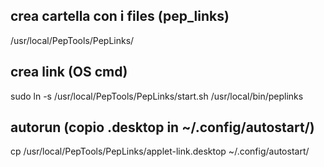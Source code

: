 ## crea cartella con i files (pep_links)
/usr/local/PepTools/PepLinks/

## crea link (OS cmd)
sudo ln -s /usr/local/PepTools/PepLinks/start.sh /usr/local/bin/peplinks

## autorun (copio .desktop in ~/.config/autostart/)
cp /usr/local/PepTools/PepLinks/applet-link.desktop ~/.config/autostart/
